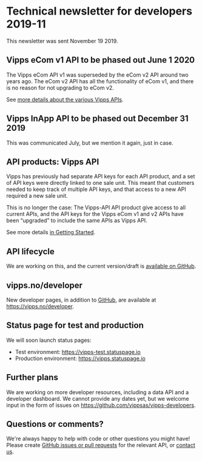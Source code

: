 <!-- START_METADATA
---
sidebar_position: 78
title: 2019-11
pagination_next: null
pagination_prev: null
---
END_METADATA -->

# Technical newsletter for developers 2019-11

This newsletter was sent November 19 2019.

## Vipps eCom v1 API to be phased out June 1 2020

The Vipps eCom API v1 was superseded by the eCom v2 API around two years ago.
The eCom v2 API has all the functionality of eCom v1, and there is no reason
for not upgrading to eCom v2.

See
[more details about the various Vipps APIs](https://vippsas.github.io/vipps-developer-docs/docs/vipps-developers/vipps-getting-started#api-products).

## Vipps InApp API to be phased out December 31 2019

This was communicated July, but we mention it again, just in case.

## API products: Vipps API

Vipps has previously had separate API keys for each API product, and a set of API keys were
directly linked to one sale unit. This meant that customers needed to keep track of
multiple API keys, and that access to a new API required a new sale unit.

This is no longer the case: The Vipps-API API product give access to all current APIs,
and the API keys for the Vipps eCom v1 and v2 APIs have been “upgraded” to include the
same APIs as Vipps API.

See more details [in Getting Started](../vipps-getting-started.md).

## API lifecycle

We are working on this, and the current version/draft is
[available on GitHub](../common-topics/api-lifecycle.md).

## vipps.no/developer

New developer pages, in addition to
[GitHub](https://github.com/vippsas),
are available at <https://vipps.no/developer>.

## Status page for test and production

We will soon launch status pages:

- Test environment: <https://vipps-test.statuspage.io>
- Production environment: <https://vipps.statuspage.io>

## Further plans

We are working on more developer resources, including a data API and
a developer dashboard. We cannot provide any dates yet, but we
welcome input in the form of issues on https://github.com/vippsas/vipps-developers.

## Questions or comments?

We're always happy to help with code or other questions you might have!
Please create [GitHub issues or pull requests](https://github.com/vippsas)
for the relevant API,
or [contact us](https://vippsas.github.io/vipps-developer-docs/docs/vipps-developers/contact).
